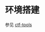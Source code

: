 # 环境搭建 

参见 [ctf-tools](https://ctf-wiki.github.io/ctf-tools/binary_core_tools/virtualization/qemu/qemu-introduction/)